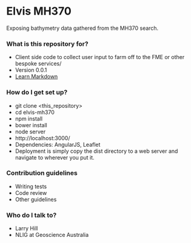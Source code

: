 # Elvis MH370 #

Exposing bathymetry data gathered from the MH370 search.

### What is this repository for? ###

* Client side code to collect user input to farm off to the FME or other bespoke services/
* Version 0.0.1
* [Learn Markdown](https://bitbucket.org/tutorials/markdowndemo)

### How do I get set up? ###

* git clone <this_repository>
* cd elvis-mh370
* npm install
* bower install
* node server
* http://localhost:3000/
* Dependencies: AngularJS, Leaflet
* Deployment is simply copy the dist directory to a web server and navigate to wherever you put it. 

### Contribution guidelines ###

* Writing tests
* Code review
* Other guidelines

### Who do I talk to? ###

* Larry Hill
* NLIG at Geoscience Australia